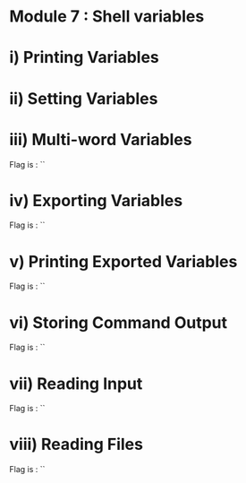# Module 7 : Shell variables
# i) Printing Variables
# ii) Setting Variables

# iii) Multi-word Variables
Flag is : ``
# iv) Exporting Variables
Flag is : ``

# v) Printing Exported Variables
Flag is : ``

# vi) Storing Command Output
Flag is : ``

# vii) Reading Input
Flag is : ``

# viii) Reading Files
Flag is : ``
